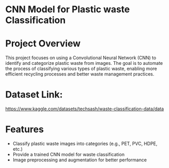 # CNN Model for Plastic waste Classification
# Project Overview
This project focuses on using a Convolutional Neural Network (CNN) to identify and categorize plastic waste from images. The goal is to automate the process of classifying various types of plastic waste, enabling more efficient recycling processes and better waste management practices.
# Dataset Link:
https://www.kaggle.com/datasets/techsash/waste-classification-data/data
# Features
- Classify plastic waste images into categories (e.g., PET, PVC, HDPE, etc.)
- Provide a trained CNN model for waste classification
- Image preprocessing and augmentation for better performance
